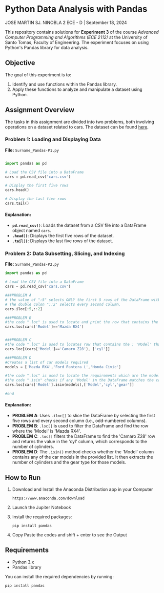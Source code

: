
# Python Data Analysis with Pandas
JOSE MARTIN SJ. NINOBLA
2 ECE - D | September 18, 2024

This repository contains solutions for **Experiment 3** of the course *Advanced Computer Programming and Algorithms (ECE 2112)* at the University of Santo Tomas, Faculty of Engineering. The experiment focuses on using Python's Pandas library for data analysis.

## Objective

The goal of this experiment is to:

1. Identify and use functions within the Pandas library.
2. Apply these functions to analyze and manipulate a dataset using Python.

## Assignment Overview

The tasks in this assignment are divided into two problems, both involving operations on a dataset related to cars. The dataset can be found [here](http://bit.ly/Cars_file).

### Problem 1: Loading and Displaying Data

**File:** `Surname_Pandas-P1.py`

```python

import pandas as pd

# Load the CSV file into a DataFrame
cars = pd.read_csv('cars.csv')

# Display the first five rows
cars.head()

# Display the last five rows
cars.tail()
```

#### Explanation:
- **`pd.read_csv()`**: Loads the dataset from a CSV file into a DataFrame object named `cars`.
- **`.head()`**: Displays the first five rows of the dataset.
- **`.tail()`**: Displays the last five rows of the dataset.

### Problem 2: Data Subsetting, Slicing, and Indexing

**File:** `Surname_Pandas-P2.py`

```python
import pandas as pd

# Load the CSV file into a DataFrame
cars = pd.read_csv('cars.csv')

###PROBLEM A
# the value of ":5" selects ONLY the first 5 rows of the DataFrame without including the 5th variable/value
# The double colon "::2" selects every second column.
cars.iloc[:5,::2]

###PROBLEM B
#the code ".loc" is used to locate and print the row that contains the : 'Model' that is of 'Mazda RX4'
cars.loc[cars['Model']=='Mazda RX4'] 


###PROBLEM C
#the code ".loc" is used to locates row that contains the : 'Model' that is of 'Camaro Z28' but only then prints the number of cylinders it has
cars.loc[(cars['Model']=='Camaro Z28'), ['cyl']]

###PROBLEM D
#Creates a list of car models required
models = ['Mazda RX4','Ford Pantera L','Honda Civic']

#the code ".loc" is used to locate the requirements which are the model of a car and outputs the required information with it(cylinders, gears)
#the code ".isin" checks if any 'Model' in the DataFrame matches the car models in the list.
cars.loc[cars['Model'].isin(models),['Model','cyl','gear']]

#end
```

#### Explanation:
- **PROBLEM A**: Uses `.iloc[]` to slice the DataFrame by selecting the first five rows and every second column (i.e., odd-numbered columns).
- **PROBLEM B**: `.loc[]` is used to filter the DataFrame and find the row where the 'Model' is 'Mazda RX4'.
- **PROBLEM C**: `.loc[]` filters the DataFrame to find the 'Camaro Z28' row and returns the value in the 'cyl' column, which corresponds to the number of cylinders.
- **PROBLEM D**: The `.isin()` method checks whether the 'Model' column contains any of the car models in the provided list. It then extracts the number of cylinders and the gear type for those models.

## How to Run

1. Download and Install the Anaconda Distribution app in your Computer
   ```
   https://www.anaconda.com/download
   ```

2. Launch the Jupiter Notebook
   
   
3. Install the required packages:
   ```
   pip install pandas
   ```

4. Copy Paste the codes and shift + enter to see the Output

## Requirements

- Python 3.x
- Pandas library

You can install the required dependencies by running:
```
pip install pandas
```

